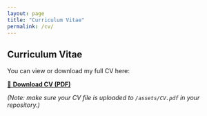 ```yaml
---
layout: page
title: "Curriculum Vitae"
permalink: /cv/
---
```


## Curriculum Vitae

You can view or download my full CV here:

[📄 **Download CV (PDF)**](/assets/Cole_CV_website.pdf)

*(Note: make sure your CV file is uploaded to `/assets/CV.pdf` in your repository.)*
